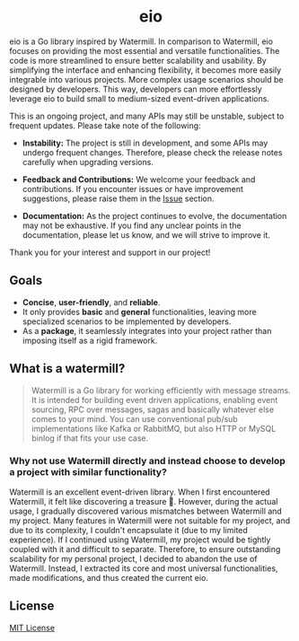 <div style="text-align: center">

# eio

</div>



eio is a Go library inspired by Watermill.
In comparison to Watermill, eio focuses on providing the most essential and versatile functionalities.
The code is more streamlined to ensure better scalability and usability.
By simplifying the interface and enhancing flexibility, it becomes more easily integrable into various projects.
More complex usage scenarios should be designed by developers.
This way, developers can more effortlessly leverage eio to build small to medium-sized event-driven applications.

This is an ongoing project, and many APIs may still be unstable, subject to frequent updates. Please take note of the following:

- **Instability:** The project is still in development, and some APIs may undergo frequent changes. Therefore, please check the release notes carefully when upgrading versions.

- **Feedback and Contributions:** We welcome your feedback and contributions. If you encounter issues or have improvement suggestions, please raise them in the [Issue](https://github.com/qmstar0/eio/issues) section.

- **Documentation:** As the project continues to evolve, the documentation may not be exhaustive. If you find any unclear points in the documentation, please let us know, and we will strive to improve it.

Thank you for your interest and support in our project!

## Goals

* **Concise**, **user-friendly**, and **reliable**.
* It only provides **basic** and **general** functionalities, leaving more specialized scenarios to be implemented by developers.
* As a **package**, it seamlessly integrates into your project rather than imposing itself as a rigid framework.

## What is a watermill?

> Watermill is a Go library for working efficiently with message streams. It is intended for building event
> driven applications, enabling event sourcing, RPC over messages, sagas and basically whatever else comes to
> your mind. You can use conventional pub/sub implementations like Kafka or RabbitMQ, but also HTTP or
> MySQL binlog if that fits your use case.

### Why not use Watermill directly and instead choose to develop a project with similar functionality?

Watermill is an excellent event-driven library. When I first encountered Watermill, it felt like discovering a treasure 🤩.
However, during the actual usage, I gradually discovered various mismatches between Watermill and my project.
Many features in Watermill were not suitable for my project, and due to its complexity, I couldn't encapsulate it (due to my limited experience).
If I continued using Watermill, my project would be tightly coupled with it and difficult to separate. Therefore,
to ensure outstanding scalability for my personal project, I decided to abandon the use of Watermill. Instead,
I extracted its core and most universal functionalities, made modifications, and thus created the current eio.

## License

[MIT License](./LICENSE)